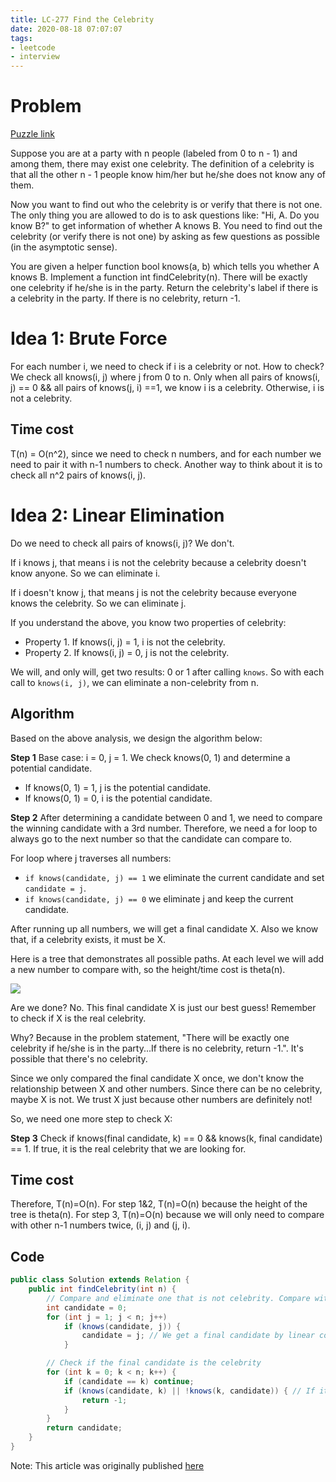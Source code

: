 ```yaml
---
title: LC-277 Find the Celebrity
date: 2020-08-18 07:07:07
tags:
- leetcode
- interview
---
```

# Problem

[Puzzle link](https://leetcode.com/problems/find-the-celebrity/)

Suppose you are at a party with n people (labeled from 0 to n - 1) and among them, there may exist one celebrity. The definition of a celebrity is that all the other n - 1 people know him/her but he/she does not know any of them.

Now you want to find out who the celebrity is or verify that there is not one. The only thing you are allowed to do is to ask questions like: "Hi, A. Do you know B?" to get information of whether A knows B. You need to find out the celebrity (or verify there is not one) by asking as few questions as possible (in the asymptotic sense).

You are given a helper function bool knows(a, b) which tells you whether A knows B. Implement a function int findCelebrity(n). There will be exactly one celebrity if he/she is in the party. Return the celebrity's label if there is a celebrity in the party. If there is no celebrity, return -1.

# Idea 1: Brute Force
For each number i, we need to check if i is a celebrity or not. How to check? We check all knows(i, j) where j from 0 to n. Only when all pairs of knows(i, j) == 0 && all pairs of knows(j, i) ==1, we know i is a celebrity. Otherwise, i is not a celebrity.  

## Time cost
T(n) = O(n^2), since we need to check n numbers, and for each number we need to pair it with n-1 numbers to check. Another way to think about it is to check all n^2 pairs of knows(i, j).

# Idea 2: Linear Elimination
Do we need to check all pairs of knows(i, j)? We don't.

If i knows j, that means i is not the celebrity because a celebrity doesn't know anyone. So we can eliminate i.

If i doesn't know j, that means j is not the celebrity because everyone knows the celebrity. So we can eliminate j.

If you understand the above, you know two properties of celebrity:
* Property 1. If knows(i, j) = 1, i is not the celebrity.
* Property 2. If knows(i, j) = 0, j is not the celebrity.

We will, and only will, get two results: 0 or 1 after calling `knows`. So with each call to `knows(i, j)`, we can eliminate a non-celebrity from n.

## Algorithm
Based on the above analysis, we design the algorithm below:

**Step 1**
Base case: i = 0, j = 1. We check knows(0, 1) and determine a potential candidate.
* If knows(0, 1) = 1, j is the potential candidate.
* If knows(0, 1) = 0, i is the potential candidate.

**Step 2**
After determining a candidate between 0 and 1, we need to compare the winning candidate with a 3rd number. Therefore, we need a for loop to always go to the next number so that the candidate can compare to.
    
For loop where j traverses all numbers:
* `if knows(candidate, j) == 1` we eliminate the current candidate and set `candidate = j`.
* `if knows(candidate, j) == 0` we eliminate j and keep the current candidate.

After running up all numbers, we will get a final candidate X. Also we know that, if a celebrity exists, it must be X.

Here is a tree that demonstrates all possible paths. At each level we will add a new number to compare with, so the height/time cost is theta(n). 

![](LC277.png)

Are we done? No. This final candidate X is just our best guess! Remember to check if X is the real celebrity.

Why? Because in the problem statement, "There will be exactly one celebrity if he/she is in the party...If there is no celebrity, return -1.". It's possible that there's no celebrity.

Since we only compared the final candidate X once, we don't know the relationship between X and other numbers. Since there can be no celebrity, maybe X is not. We trust X just because other numbers are definitely not!

So, we need one more step to check X:

**Step 3**
Check if knows(final candidate, k) == 0 && knows(k, final candidate) == 1. If true, it is the real celebrity that we are looking for.

## Time cost
Therefore, T(n)=O(n). For step 1&2, T(n)=O(n) because the height of the tree is theta(n). For step 3, T(n)=O(n) because we will only need to compare with other n-1 numbers twice, (i, j) and (j, i). 

## Code
```java
public class Solution extends Relation {
    public int findCelebrity(int n) {
        // Compare and eliminate one that is not celebrity. Compare with the next number until reaching the last number.
        int candidate = 0;
        for (int j = 1; j < n; j++)
            if (knows(candidate, j)) {
                candidate = j; // We get a final candidate by linear comparison
            }

        // Check if the final candidate is the celebrity
        for (int k = 0; k < n; k++) {
            if (candidate == k) continue;
            if (knows(candidate, k) || !knows(k, candidate)) { // If it knows someone, or someone doesn't know it, it's not a celebrity
                return -1;
            }
        }
        return candidate;
    }
}
```

Note: This article was originally published [here](https://medium.com/@joylovemercy/277-find-the-celebrity-linear-comparison-o-n-step-by-step-explanation-w-graph-8928230c6e)